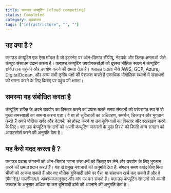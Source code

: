 ```yaml
---
title: क्लाउड कंप्यूटिंग (cloud computing)
status: Completed
category: अवधारणा
tags: ["infrastructure", "", ""]
---
```

## यह क्या है ?
क्लाउड कंप्यूटिंग एक ऐसा मॉडल है जो इंटरनेट पर ऑन-डिमांड सीपीयू, नेटवर्क और डिस्क क्षमताओं जैसे कंप्यूट संसाधन प्रदान करता है।
क्लाउड कंप्यूटिंग उपयोगकर्ताओं को दूरस्थ भौतिक स्थान में कंप्यूटिंग शक्ति तक पहुंचने और उपयोग करने की क्षमता देता है।
क्लाउड प्रदाता जैसे AWS, GCP, Azure, DigitalOcean, और अन्य सभी तृतीय पक्षों की पेशकश करते हैं
एकाधिक भौगोलिक स्थानों में संसाधनों की गणना करने के लिए किराए पर पहुंच की क्षमता।

## समस्या यह संबोधित करता है
कंप्यूटिंग शक्ति के अपने उपयोग का विस्तार करने का प्रयास करते समय संगठनों को परंपरागत रूप से दो मुख्य समस्याओं का सामना करना पड़ा।
वे या तो सुविधाओं का अधिग्रहण, समर्थन, डिजाइन और भुगतान करते हैं अपने भौतिक सर्वर और नेटवर्क को होस्ट करने या उन सुविधाओं का विस्तार और रखरखाव करने के लिए।
क्लाउड कंप्यूटिंग संगठनों को अपनी कंप्यूटिंग जरूरतों के कुछ हिस्से को किसी अन्य संगठन को आउटसोर्स करने की अनुमति देता है।

## यह कैसे मदद करता है ?
क्लाउड प्रदाता संगठनों को ऑन-डिमांड गणना संसाधनों को किराए पर लेने और उपयोग के लिए भुगतान करने की क्षमता प्रदान करते हैं।
यह दो प्रमुख नवाचारों की अनुमति देता है: संगठन समय बर्बाद किए बिना चीजों को आजमा सकते हैं और नए भौतिक बुनियादी ढांचे पर पैसा या संसाधन खर्च कर सकते हैं
और वे [पैमाने](/ मापनीयता/) आवश्यकतानुसार और मांग पर कर सकते हैं। क्लाउड कंप्यूटिंग संगठनों को अपनी जरूरत के अनुसार अधिक या कम बुनियादी ढांचे को अपनाने की अनुमति देता है।

